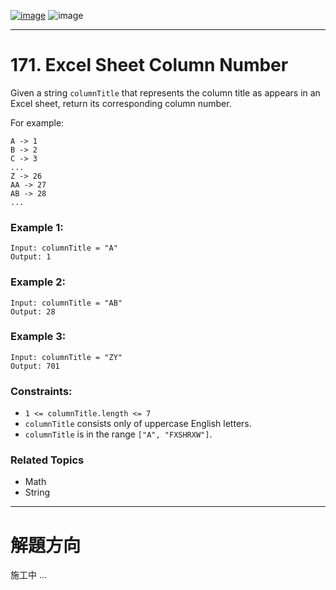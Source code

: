 [![image](https://img.shields.io/badge/Leetcode-Link-blue?logo=leetcode)](https://leetcode.com/problems/excel-sheet-column-number/)
![image](https://img.shields.io/badge/Difficulty-Easy-green)

---

# 171. Excel Sheet Column Number

Given a string `columnTitle` that represents the column title as appears in an Excel sheet, return its corresponding column number.

For example:

```
A -> 1
B -> 2
C -> 3
...
Z -> 26
AA -> 27
AB -> 28 
...
```

### Example 1:

```
Input: columnTitle = "A"
Output: 1
```

### Example 2:

```
Input: columnTitle = "AB"
Output: 28
```

### Example 3:

```
Input: columnTitle = "ZY"
Output: 701
```

### Constraints:

- `1 <= columnTitle.length <= 7`
- `columnTitle` consists only of uppercase English letters.
- `columnTitle` is in the range `["A", "FXSHRXW"]`.

### Related Topics

- Math
- String

---

# 解題方向

施工中 ...